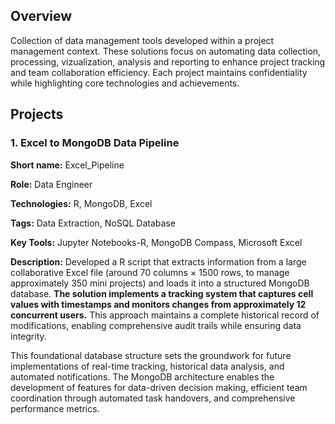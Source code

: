 ## Overview
Collection of data management tools developed within a project management context.  These solutions focus on automating data collection, processing, vizualization, analysis and reporting to enhance project tracking and team collaboration efficiency.  Each project maintains confidentiality while highlighting core technologies and achievements.

## Projects

### 1. Excel to MongoDB Data Pipeline

<b>Short name:</b> Excel_Pipeline </p>
<b>Role:</b> Data Engineer </p>
<b>Technologies:</b> R, MongoDB, Excel </p>
<b>Tags:</b> Data Extraction, NoSQL Database </p>
<b>Key Tools:</b> Jupyter Notebooks-R, MongoDB Compass, Microsoft Excel </p>
<b>Description:</b> Developed a R script that extracts information from a large collaborative Excel file (around 70 columns × 1500 rows, to manage approximately 350 mini projects) and loads it into a structured MongoDB database. <b>The solution implements a tracking system that captures cell values with timestamps and monitors changes from approximately 12 concurrent users.</b> This approach maintains a complete historical record of modifications, enabling comprehensive audit trails while ensuring data integrity.

This foundational database structure sets the groundwork for future implementations of real-time tracking, historical data analysis, and automated notifications. The MongoDB architecture enables the development of features for data-driven decision making, efficient team coordination through automated task handovers, and comprehensive performance metrics.
